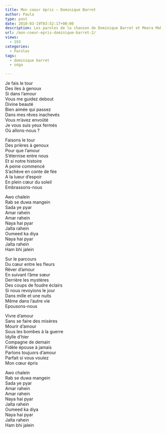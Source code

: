 ```yaml
---
title: Mon coeur épris – Dominique Barret
author: Paula
type: post
date: 2010-03-19T03:52:17+00:00
description: Les paroles de la chanson de Dominique Barret et Meera Mohun. "Divine beauté, bien aimée qui passée..."
url: /mon-coeur-epris-dominique-barret-2/
views:
  - 193
categories:
  - Paroles
tags:
  - dominique barret
  - séga

---
```

<div class="center">
  Je fais le tour<br /> Des iles à genoux<br /> Si dans l’amour<br /> Vous me guidez debout<br /> Divine beauté<br /> Bien aimée qui passez<br /> Dans mes rêves inachevés<br /> Vous m’avez envoûté<br /> Je vous suis yeux fermés<br /> Où allons-nous ?</p> 
  
  <p>
    Faisons le tour<br /> Des prières à genoux<br /> Pour que l’amour<br /> S’éternise entre nous<br /> Et si notre histoire<br /> A peine commencé<br /> S’achève en conte de fée<br /> A la lueur d’espoir<br /> En plein cœur du soleil<br /> Embrassons-nous
  </p>
  
  <p>
    Awo chalein<br /> Rab se duwa mangein<br /> Sada ye pyar<br /> Amar rahein<br /> Amar rahein<br /> Naya hai pyar<br /> Jalta rahein<br /> Oumeed ka diya<br /> Naya hai pyar<br /> Jalta rahein<br /> Ham bhi jalein
  </p>
  
  <p>
    Sur le parcours<br /> Du cœur entre les fleurs<br /> Rêver d’amour<br /> En suivant l’âme sœur<br /> Derrière les mystères<br /> Des coups de foudre éclairs<br /> Si nous revoyions le jour<br /> Dans mille et une nuits<br /> Même dans l’autre vie<br /> Epousons-nous
  </p>
  
  <p>
    Vivre d’amour<br /> Sans se faire des misères<br /> Mourir d’amour<br /> Sous les bombes à la guerre<br /> Idylle d’hier<br /> Compagne de demain<br /> Fidèle épouse à jamais<br /> Parlons toujuors d’amour<br /> Parfait si vous voulez<br /> Mon cœur épris
  </p>
  
  <p>
    Awo chalein<br /> Rab se duwa mangein<br /> Sada ye pyar<br /> Amar rahein<br /> Amar rahein<br /> Naya hai pyar<br /> Jalta rahein<br /> Oumeed ka diya<br /> Naya hai pyar<br /> Jalta rahein<br /> Ham bhi jalein
  </p>
</div>